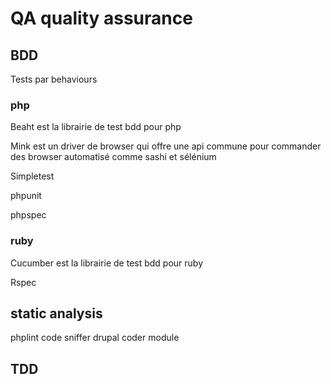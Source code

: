 QA quality assurance
====================

## BDD ##
Tests par behaviours

### php ###
Beaht est la librairie de test bdd pour php

Mink est un driver de browser qui offre une api commune pour commander des browser
automatisé comme sashi et sélénium

Simpletest

phpunit

phpspec


### ruby ###
Cucumber est la librairie de test bdd pour ruby

Rspec

## static analysis ##
phplint
code sniffer
drupal coder module

## TDD ##




